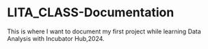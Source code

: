 # LITA_CLASS-Documentation
This is where I want to document my first project while learning Data Analysis with Incubator Hub,2024.
